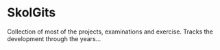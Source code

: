 # SkolGits
Collection of most of the projects, examinations and exercise.
Tracks the development through the years...